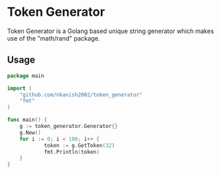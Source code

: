 # Token Generator

Token Generator is a Golang based unique string generator which makes 
use of the "math/rand" package.

## Usage

```go
package main

import (
	"github.com/nkanish2002/token_generator"
	"fmt"
)

func main() {
	g := token_generator.Generator{}
	g.New()
	for i := 0; i < 100; i++ {
			token := g.GetToken(32)
			fmt.Println(token)
	}
}
```


